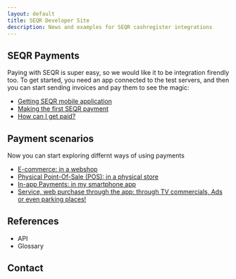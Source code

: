 ```yaml
---
layout: default
title: SEQR Developer Site
description: News and examples for SEQR cashregister integrations
---
```


## SEQR Payments

Paying with SEQR is super easy, so we would like it to be integration firendly too.
To get started, you need an app connected to the test servers, and then you can
start sending invoices and pay them to see the magic:
 
* [Getting SEQR mobile application](app)
* [Making the first SEQR payment](merchant/payment) 
* [How can I get paid?](merchant)

## Payment scenarios

Now you can start exploring differnt ways of using payments 

* [E-commerce: in a webshop](/merchant/ecommerce)
* [Physical Point-Of-Sale (POS): in a physical store](/merchant/pos)
* [In-app Payments: in my smartphone app](/merchant/inapp)
* [Service, web purchase through the app: through TV commercials, Ads or even parking places!](/merchant/externalservices)

## References 

* API
* Glossary

## Contact
